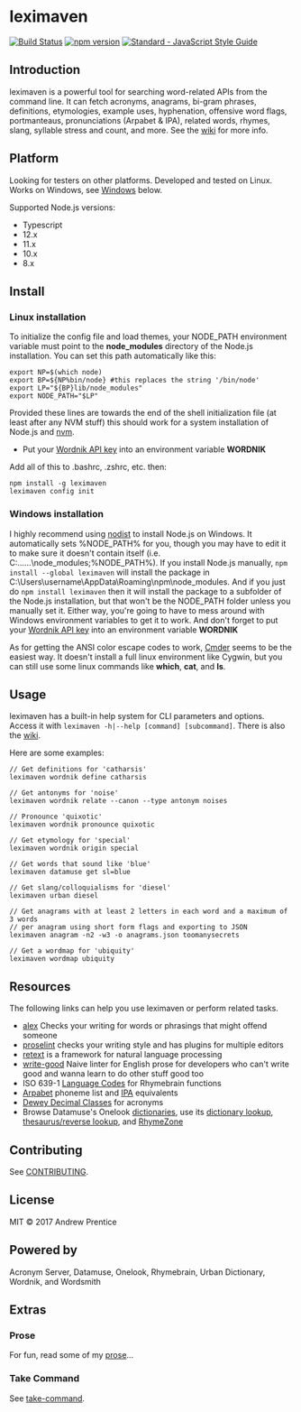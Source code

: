 # leximaven

[![Build Status](https://travis-ci.org/drawnepicenter/leximaven.svg?branch=master)](https://travis-ci.org/drawnepicenter/leximaven) [![npm version](https://badge.fury.io/js/leximaven.svg)](https://badge.fury.io/js/leximaven) [![Standard - JavaScript Style Guide](https://img.shields.io/badge/code%20style-standard-brightgreen.svg)](http://standardjs.com/)

## Introduction

leximaven is a powerful tool for searching word-related APIs from the command line. It can fetch acronyms, anagrams, bi-gram phrases, definitions, etymologies, example uses, hyphenation, offensive word flags, portmanteaus, pronunciations (Arpabet & IPA), related words, rhymes, slang, syllable stress and count, and more. See the [wiki](https://github.com/drawnepicenter/leximaven/wiki) for more info.

## Platform

Looking for testers on other platforms. Developed and tested on Linux. Works on Windows, see [Windows](#windows-installation) below.

Supported Node.js versions:

- Typescript
- 12.x
- 11.x
- 10.x
- 8.x

## Install

### Linux installation

To initialize the config file and load themes, your NODE_PATH environment variable must point to the **node_modules** directory of the Node.js installation. You can set this path automatically like this:

    export NP=$(which node)
    export BP=${NP%bin/node} #this replaces the string '/bin/node'
    export LP="${BP}lib/node_modules"
    export NODE_PATH="$LP"

Provided these lines are towards the end of the shell initialization file (at least after any NVM stuff) this should work for a system installation of Node.js and [nvm](https://github.com/creationix/nvm).

-   Put your [Wordnik API key](http://developer.wordnik.com/) into an environment variable **WORDNIK**

Add all of this to .bashrc, .zshrc, etc. then:

    npm install -g leximaven
    leximaven config init

### Windows installation

I highly recommend using [nodist](https://github.com/marcelklehr/nodist) to install Node.js on Windows. It automatically sets %NODE_PATH% for you, though you may have to edit it to make sure it doesn't contain itself (i.e. C:\...\...\node_modules;%NODE_PATH%). If you install Node.js manually, `npm install --global leximaven` will install the package in C:\Users\username\AppData\Roaming\npm\node_modules. And if you just do `npm install leximaven` then it will install the package to a subfolder of the Node.js installation, but that won't be the NODE_PATH folder unless you manually set it. Either way, you're going to have to mess around with Windows environment variables to get it to work. And don't forget to put your [Wordnik API key](http://developer.wordnik.com/) into an environment variable **WORDNIK**

As for getting the ANSI color escape codes to work, [Cmder](http://cmder.net/) seems to be the easiest way. It doesn't install a full linux environment like Cygwin, but you can still use some linux commands like **which**, **cat**, and **ls**.

## Usage

leximaven has a built-in help system for CLI parameters and options. Access it with `leximaven -h|--help [command] [subcommand]`. There is also the [wiki](https://github.com/drawnepicenter/leximaven/wiki).

Here are some examples:

    // Get definitions for 'catharsis'
    leximaven wordnik define catharsis

    // Get antonyms for 'noise'
    leximaven wordnik relate --canon --type antonym noises

    // Pronounce 'quixotic'
    leximaven wordnik pronounce quixotic

    // Get etymology for 'special'
    leximaven wordnik origin special

    // Get words that sound like 'blue'
    leximaven datamuse get sl=blue

    // Get slang/colloquialisms for 'diesel'
    leximaven urban diesel

    // Get anagrams with at least 2 letters in each word and a maximum of 3 words
    // per anagram using short form flags and exporting to JSON
    leximaven anagram -n2 -w3 -o anagrams.json toomanysecrets

    // Get a wordmap for 'ubiquity'
    leximaven wordmap ubiquity

## Resources

The following links can help you use leximaven or perform related tasks.

- [alex](https://github.com/wooorm/alex) Checks your writing for words or phrasings that might offend someone
- [proselint](https://github.com/amperser/proselint) checks your writing style and has plugins for multiple editors
- [retext](https://github.com/wooorm/retext) is a framework for natural language processing
- [write-good](https://github.com/btford/write-good) Naive linter for English prose for developers who can't write good and wanna learn to do other stuff good too
- ISO 639-1 [Language Codes](http://www.loc.gov/standards/iso639-2/php/English_list.php) for Rhymebrain functions
- [Arpabet](http://en.wikipedia.org/wiki/Arpabet) phoneme list and [IPA](http://en.wikipedia.org/wiki/Help:IPA_for_English) equivalents
- [Dewey Decimal Classes](http://en.wikipedia.org/wiki/List_of_Dewey_Decimal_classes) for acronyms
- Browse Datamuse's Onelook [dictionaries](http://www.onelook.com/?d=all_gen), use its [dictionary lookup](http://www.onelook.com/), [thesaurus/reverse lookup](http://www.onelook.com/thesaurus/), and [RhymeZone](http://www.rhymezone.com/)

## Contributing

See [CONTRIBUTING](https://github.com/drawnepicenter/leximaven/blob/master/CONTRIBUTING.md).

## License

MIT :copyright: 2017 Andrew Prentice

## Powered by

Acronym Server, Datamuse, Onelook, Rhymebrain, Urban Dictionary, Wordnik, and Wordsmith

## Extras

### Prose

For fun, read some of my [prose](https://github.com/drawnepicenter/prose#readme)...

### Take Command

See [take-command](https://github.com/drawnepicenter/take-command).
